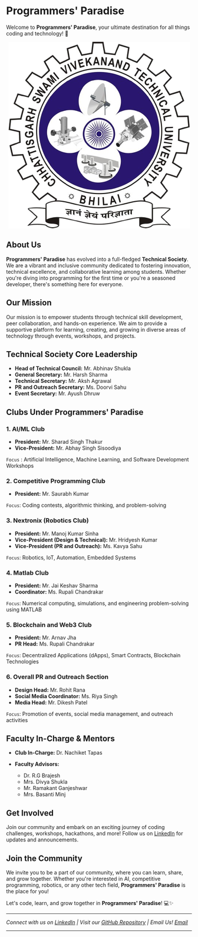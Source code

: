 # Programmers' Paradise

Welcome to **Programmers' Paradise**, your ultimate destination for all things coding and technology! 🚀

<p align="center">
  <img src="CSVTU_IMG.png" alt="Grid Image">
</p>

## About Us

**Programmers' Paradise** has evolved into a full-fledged **Technical Society**. We are a vibrant and inclusive community dedicated to fostering innovation, technical excellence, and collaborative learning among students. Whether you're diving into programming for the first time or you're a seasoned developer, there's something here for everyone.

## Our Mission

Our mission is to empower students through technical skill development, peer collaboration, and hands-on experience. We aim to provide a supportive platform for learning, creating, and growing in diverse areas of technology through events, workshops, and projects.

## Technical Society Core Leadership

* **Head of Technical Council:** Mr. Abhinav Shukla
* **General Secretary:** Mr. Harsh Sharma
* **Technical Secretary:** Mr. Aksh Agrawal
* **PR and Outreach Secretary:** Ms. Doorvi Sahu
* **Event Secretary:** Mr. Ayush Dhruw

## Clubs Under Programmers' Paradise

### 1. AI/ML Club

* **President:** Mr. Sharad Singh Thakur
* **Vice-President:** Mr. Abhay Singh Sisoodiya

`Focus` : Artificial Intelligence, Machine Learning, and Software Development Workshops

### 2. Competitive Programming Club

* **President:** Mr. Saurabh Kumar

`Focus`: Coding contests, algorithmic thinking, and problem-solving

### 3. Nextronix (Robotics Club)

* **President:** Mr. Manoj Kumar Sinha
* **Vice-President (Design & Technical):** Mr. Hridyesh Kumar
* **Vice-President (PR and Outreach):** Ms. Kavya Sahu

`Focus`: Robotics, IoT, Automation, Embedded Systems

### 4. Matlab Club

* **President:** Mr. Jai Keshav Sharma
* **Coordinator:** Ms. Rupali Chandrakar

`Focus`: Numerical computing, simulations, and engineering problem-solving using MATLAB

### 5. Blockchain and Web3 Club

* **President:** Mr. Arnav Jha
* **PR Head:** Ms. Rupali Chandrakar

`Focus`: Decentralized Applications (dApps), Smart Contracts, Blockchain Technologies

### 6. Overall PR and Outreach Section

* **Design Head:** Mr. Rohit Rana
* **Social Media Coordinator:** Ms. Riya Singh
* **Media Head:** Mr. Dikesh Patel

`Focus`: Promotion of events, social media management, and outreach activities

## Faculty In-Charge & Mentors

* **Club In-Charge:** Dr. Nachiket Tapas
* **Faculty Advisors:**

  * Dr. R.G Brajesh
  * Mrs. Divya Shukla
  * Mr. Ramakant Ganjeshwar
  * Mrs. Basanti Minj


## Get Involved

Join our community and embark on an exciting journey of coding challenges, workshops, hackathons, and more! Follow us on [LinkedIn](https://www.linkedin.com/company/programmers-paradise-csvtu/) for updates and announcements.

## Join the Community

We invite you to be a part of our community, where you can learn, share, and grow together. Whether you're interested in AI, competitive programming, robotics, or any other tech field, **Programmers' Paradise** is the place for you!

Let's code, learn, and grow together in **Programmers' Paradise**! 💻✨

---

*Connect with us on [LinkedIn](https://www.linkedin.com/company/programmers-paradise-csvtu/) | Visit our [GitHub Repository](https://github.com/Programmers-Paradise) | Email Us! [Email](programmers.paradise.utd@csvtu.ac.in)*

--- 
